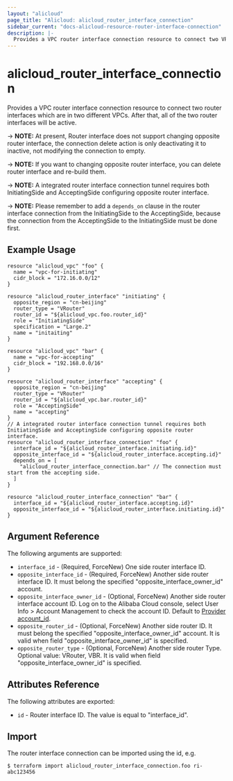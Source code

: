 ```yaml
---
layout: "alicloud"
page_title: "Alicloud: alicloud_router_interface_connection"
sidebar_current: "docs-alicloud-resource-router-interface-connection"
description: |-
  Provides a VPC router interface connection resource to connect two VPCs.
---
```


# alicloud\_router\_interface\_connection

Provides a VPC router interface connection resource to connect two router interfaces which are in two different VPCs.
After that, all of the two router interfaces will be active.

-> **NOTE:** At present, Router interface does not support changing opposite router interface, the connection delete action is only deactivating it to inactive, not modifying the connection to empty.

-> **NOTE:** If you want to changing opposite router interface, you can delete router interface and re-build them.

-> **NOTE:** A integrated router interface connection tunnel requires both InitiatingSide and AcceptingSide configuring opposite router interface.

-> **NOTE:** Please remember to add a `depends_on` clause in the router interface connection from the InitiatingSide to the AcceptingSide, because the connection from the AcceptingSide to the InitiatingSide must be done first.

## Example Usage

```
resource "alicloud_vpc" "foo" {
  name = "vpc-for-initiating"
  cidr_block = "172.16.0.0/12"
}

resource "alicloud_router_interface" "initiating" {
  opposite_region = "cn-beijing"
  router_type = "VRouter"
  router_id = "${alicloud_vpc.foo.router_id}"
  role = "InitiatingSide"
  specification = "Large.2"
  name = "initaiting"
}

resource "alicloud_vpc" "bar" {
  name = "vpc-for-accepting"
  cidr_block = "192.168.0.0/16"
}

resource "alicloud_router_interface" "accepting" {
  opposite_region = "cn-beijing"
  router_type = "VRouter"
  router_id = "${alicloud_vpc.bar.router_id}"
  role = "AcceptingSide"
  name = "accepting"
}
// A integrated router interface connection tunnel requires both InitiatingSide and AcceptingSide configuring opposite router interface.
resource "alicloud_router_interface_connection" "foo" {
  interface_id = "${alicloud_router_interface.initiating.id}"
  opposite_interface_id = "${alicloud_router_interface.accepting.id}"
  depends_on = [
    "alicloud_router_interface_connection.bar" // The connection must start from the accepting side.
  ]
}

resource "alicloud_router_interface_connection" "bar" {
  interface_id = "${alicloud_router_interface.accepting.id}"
  opposite_interface_id = "${alicloud_router_interface.initiating.id}"
}
```
## Argument Reference

The following arguments are supported:

* `interface_id` - (Required, ForceNew) One side router interface ID.
* `opposite_interface_id` - (Required, ForceNew) Another side router interface ID. It must belong the specified "opposite_interface_owner_id" account.
* `opposite_interface_owner_id` - (Optional, ForceNew) Another side router interface account ID. Log on to the Alibaba Cloud console, select User Info > Account Management to check the account ID. Default to [Provider account_id](https://www.terraform.io/docs/providers/alicloud/index.html#account_id).
* `opposite_router_id` - (Optional, ForceNew) Another side router ID. It must belong the specified "opposite_interface_owner_id" account. It is valid when field "opposite_interface_owner_id" is specified.
* `opposite_router_type` - (Optional, ForceNew) Another side router Type. Optional value: VRouter, VBR. It is valid when field "opposite_interface_owner_id" is specified.


## Attributes Reference

The following attributes are exported:

* `id` - Router interface ID. The value is equal to "interface_id".

## Import

The router interface connection can be imported using the id, e.g.

```
$ terraform import alicloud_router_interface_connection.foo ri-abc123456
```

